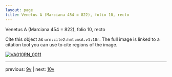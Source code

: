 ```yaml
---
layout: page
title: Venetus A (Marciana 454 = 822), folio 10, recto
---
```


Venetus A (Marciana 454 = 822), folio 10, recto

Cite this object as `urn:cite2:hmt:msA.v1:10r`.  The full image is linked to a citation tool you can use to cite regions of the image.

[![VA010RN_0011](http://www.homermultitext.org/iipsrv?IIIF=/project/homer/pyramidal/deepzoom/hmt/vaimg/2017a/VA010RN_0011.tif/full/800,/0/default.jpg)](http://www.homermultitext.org/ict2/?urn=urn:cite2:hmt:vaimg.2017a:VA010RN_0011) 

---

previous:  [9v](../9v/) | next: [10v](../10v/)